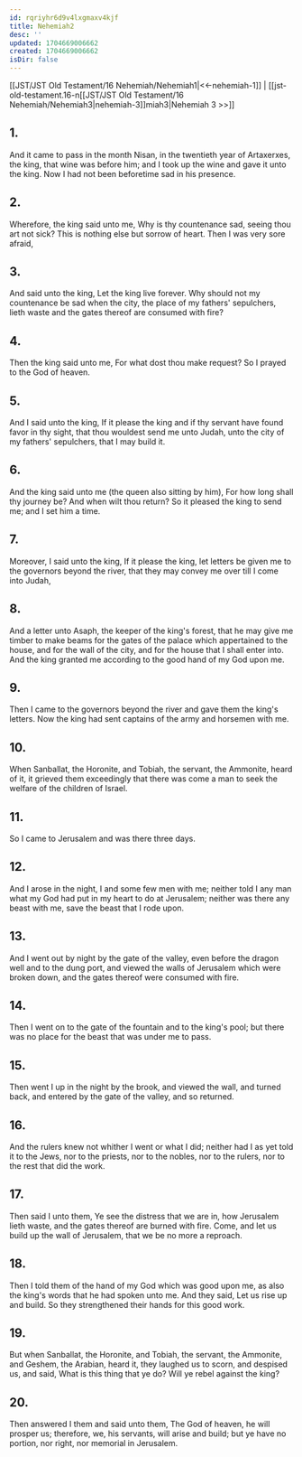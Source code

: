 ```yaml
---
id: rqriyhr6d9v4lxgmaxv4kjf
title: Nehemiah2
desc: ''
updated: 1704669006662
created: 1704669006662
isDir: false
---
```

[[JST/JST Old Testament/16 Nehemiah/Nehemiah1|<<-nehemiah-1]] | [[jst-old-testament.16-n[[JST/JST Old Testament/16 Nehemiah/Nehemiah3|nehemiah-3]]miah3|Nehemiah 3 >>]]
## 1.
And it came to pass in the month Nisan, in the twentieth year of Artaxerxes, the king, that wine was before him; and I took up the wine and gave it unto the king. Now I had not been beforetime sad in his presence.
## 2.
Wherefore, the king said unto me, Why is thy countenance sad, seeing thou art not sick? This is nothing else but sorrow of heart. Then I was very sore afraid,
## 3.
And said unto the king, Let the king live forever. Why should not my countenance be sad when the city, the place of my fathers\' sepulchers, lieth waste and the gates thereof are consumed with fire?
## 4.
Then the king said unto me, For what dost thou make request? So I prayed to the God of heaven.
## 5.
And I said unto the king, If it please the king and if thy servant have found favor in thy sight, that thou wouldest send me unto Judah, unto the city of my fathers\' sepulchers, that I may build it.
## 6.
And the king said unto me (the queen also sitting by him), For how long shall thy journey be? And when wilt thou return? So it pleased the king to send me; and I set him a time.
## 7.
Moreover, I said unto the king, If it please the king, let letters be given me to the governors beyond the river, that they may convey me over till I come into Judah,
## 8.
And a letter unto Asaph, the keeper of the king\'s forest, that he may give me timber to make beams for the gates of the palace which appertained to the house, and for the wall of the city, and for the house that I shall enter into. And the king granted me according to the good hand of my God upon me.
## 9.
Then I came to the governors beyond the river and gave them the king\'s letters. Now the king had sent captains of the army and horsemen with me.
## 10.
When Sanballat, the Horonite, and Tobiah, the servant, the Ammonite, heard of it, it grieved them exceedingly that there was come a man to seek the welfare of the children of Israel.
## 11.
So I came to Jerusalem and was there three days.
## 12.
And I arose in the night, I and some few men with me; neither told I any man what my God had put in my heart to do at Jerusalem; neither was there any beast with me, save the beast that I rode upon.
## 13.
And I went out by night by the gate of the valley, even before the dragon well and to the dung port, and viewed the walls of Jerusalem which were broken down, and the gates thereof were consumed with fire.
## 14.
Then I went on to the gate of the fountain and to the king\'s pool; but there was no place for the beast that was under me to pass.
## 15.
Then went I up in the night by the brook, and viewed the wall, and turned back, and entered by the gate of the valley, and so returned.
## 16.
And the rulers knew not whither I went or what I did; neither had I as yet told it to the Jews, nor to the priests, nor to the nobles, nor to the rulers, nor to the rest that did the work.
## 17.
Then said I unto them, Ye see the distress that we are in, how Jerusalem lieth waste, and the gates thereof are burned with fire. Come, and let us build up the wall of Jerusalem, that we be no more a reproach.
## 18.
Then I told them of the hand of my God which was good upon me, as also the king\'s words that he had spoken unto me. And they said, Let us rise up and build. So they strengthened their hands for this good work.
## 19.
But when Sanballat, the Horonite, and Tobiah, the servant, the Ammonite, and Geshem, the Arabian, heard it, they laughed us to scorn, and despised us, and said, What is this thing that ye do? Will ye rebel against the king?
## 20.
Then answered I them and said unto them, The God of heaven, he will prosper us; therefore, we, his servants, will arise and build; but ye have no portion, nor right, nor memorial in Jerusalem.

